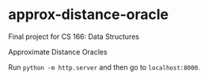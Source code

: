 # approx-distance-oracle
Final project for CS 166: Data Structures

Approximate Distance Oracles

Run `python -m http.server` and then go to `localhost:8000`.